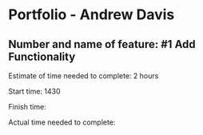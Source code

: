 # Portfolio - Andrew Davis

## Number and name of feature: #1 Add Functionality

Estimate of time needed to complete: 2 hours

Start time: 1430

Finish time: 

Actual time needed to complete: 